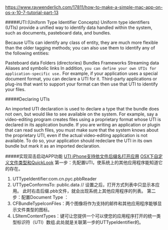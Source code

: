 https://www.raywenderlich.com/17811/how-to-make-a-simple-mac-app-on-os-x-10-7-tutorial-part-13

#####UTI:(Uniform Type Identifier Concepts)
Uniform type identifiers (UTIs) provide a unified way to identify data handled within the system, such as documents, pasteboard data, and bundles.

Because UTIs can identify any class of entity, they are much more flexible than the older tagging methods; you can also use them to identify any of the following entities:

Pasteboard data
Folders (directories)
Bundles
Frameworks
Streaming data
Aliases and symbolic links
In addition, `you can define your own UTIs for application-specific use.` For example, if your application uses a special document format, you can declare a UTI for it. Third-party applications or plug-ins that want to support your format can then use that UTI to identify your files.

#####Declaring UTIs

An imported UTI declaration is used to declare a type that the bundle does not own, but would like to see available on the system. For example, say a video-editing program creates files using a proprietary format whose UTI is declared in its application bundle. If you are writing an application or plugin that can read such files, you must make sure that the system knows about the proprietary UTI, even if the actual video-editing application is not available. To do so, your application should redeclare the UTI in its own bundle but mark it as an imported declaration.


#####实现双击启动APP功能 
[UTI iPhone支持依文件后缀名打开应用](http://blog.csdn.net/zaitianaoxiang/article/details/6658492)
[OSX下自定义文件类型和QuickLook](http://ixhan.com/2012/02/define-custom-file-format-on-osx/)
第一步：先配置UTI，使系统上的其他应用程序能知道它的存在。
1. UTTypeIdentifier:com.cn.pyc.pbbReader
2. UTTypeConformsTo: public.data // 设置之后，打开方式列表中只显示本应用。
此时右击后缀.pbb文件，就会出现系统上其他应用程序的列表。
第二步：配置Document Type ：
1. CFBundleTypeIconFiles：两个图像将作为支持的邮件和其他应用程序能够显示文件类型的图标。
2. LSItemContentTypes：键可让您提供一个可以使您的应用程序打开的统一类型标识符（UTI）数组.此处就是关联第一步的UTTypeIdentifier的。




